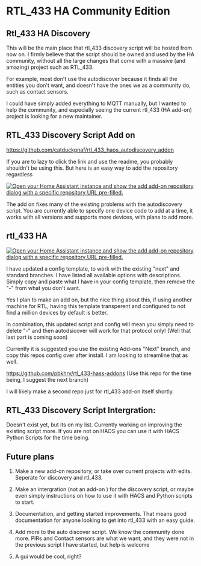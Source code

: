 # RTL_433 HA Community Edition

## Rtl_433 HA Discovery
This will be the main place that rtl_433 discovery script will be hosted from now on. I firmly believe that the script should be owned and used by the HA community, without all the large changes that come with a massive (and amazing) project such as RTL_433.

For example, most don't use the autodiscover because it finds all the entities you don't want, and doesn't have the ones we as a community do, such as contact sensors. 

I could have simply added everything to MQTT manually, but I wanted to help the community, and especially seeing the current rtl_433 (HA add-on) project is looking for a new maintainer.


## RTL_433 Discovery Script Add on

https://github.com/catduckgnaf/rtl_433_haos_autodiscovery_addon

If you are to lazy to click the link and use the readme, you probably shouldn't be using this. But here is an easy way to add the repository regardless 

[![Open your Home Assistant instance and show the add add-on repository dialog with a specific repository URL pre-filled.](https://my.home-assistant.io/badges/supervisor_add_addon_repository.svg)]([https://my.home-assistant.io/redirect/supervisor_add_addon_repository/?repository_url=[https://github.com/catduckgnaf/rtl_433_haos_autodiscovery_addon/](https://github.com/catduckgnaf/rtl_433_haos_addon](https://github.com/catduckgnaf/rtl_433_haos_autodiscovery_addon)))

The add on fixes many of the existing problems with the autodiscovery script. You are currently able to specify one device code to add at a time, it works with all versions and supports more devices, with plans to add more.

## rtl_433 HA 

[![Open your Home Assistant instance and show the add add-on repository dialog with a specific repository URL pre-filled.](https://my.home-assistant.io/badges/supervisor_add_addon_repository.svg)](https://my.home-assistant.io/redirect/supervisor_add_addon_repository/?repository_url=[https://github.com/catduckgnaf/rtl_433_haos_autodiscovery_addon/](https://github.com/catduckgnaf/rtl_433_haos_addon))

I have updated a config template, to work with the existing "next" and standard branches. I have listed all available options with descriptions. Simply copy and paste what I have in your config template, then remove the "-" from what you don't want.

Yes I plan to make an add on, but the nice thing about this, if using another machine for RTL, having this template transperent and configured to not find a million devices by default is better.

In combination, this updated script and config will mean you simply need to delete "-" and then autodsicover will work for that protocol only! (Well that last part is coming soon)

Currently it is suggested you use the existing Add-ons "Next" branch, and copy this repos config over after install. I am looking to streamline that as well.

https://github.com/pbkhrv/rtl_433-hass-addons (Use this repo for the time being, I suggest the next branch)

I will likely make a second repo just for rtl_433 add-on itself shortly.

## RTL_433 Discovery Script Intergration:

Doesn't exist yet, but its on my list. Currently working on improving the existing script more. If you are not on HAOS you can use it with HACS Python Scripts for the time being.


## Future plans


1. Make a new add-on repository, or take over current projects with edits. Seperate for discovery and rtl_433.

2. Make an intergration (not an add-on ) for the discovery script, or maybe even simply instructions on how to use it with HACS and Python scripts to start.

3. Documentation, and getting started improvements. That means good documentation for anyone looking to get into rtl_433 with an easy guide.

4. Add more to the auto discover script. We know the community done more. PIRs and Contact sensors are what we want, and they were not in the previous script I have started, but help is welcome

5. A gui would be cool, right?
